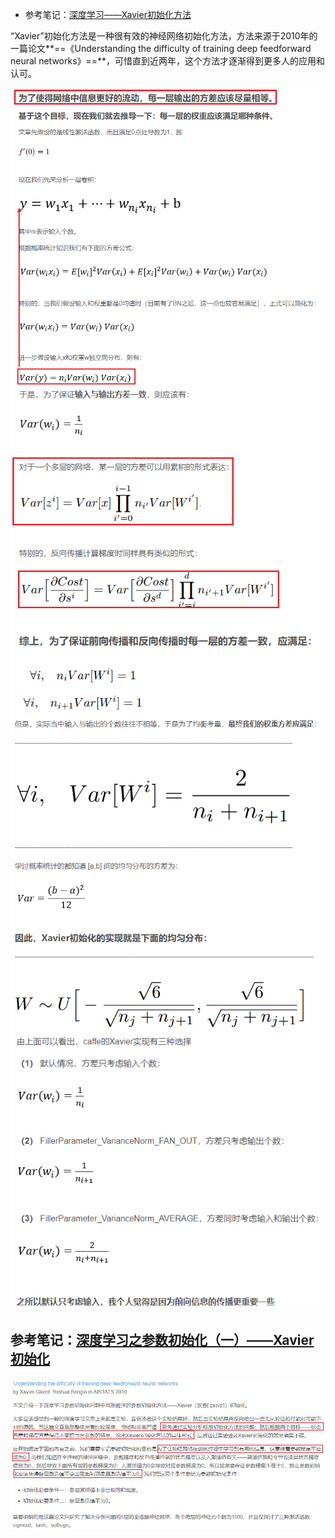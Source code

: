 - 参考笔记：[深度学习——Xavier初始化方法](https://blog.csdn.net/shuzfan/article/details/51338178)

“Xavier”初始化方法是一种很有效的神经网络初始化方法，方法来源于2010年的一篇论文**==《Understanding the difficulty of training deep feedforward neural networks》==**，可惜直到近两年，这个方法才逐渐得到更多人的应用和认可。

<img src="Snipaste_2021-10-11_09-31-27.png" style="zoom:90%;" align=left />

<img src="Snipaste_2021-10-11_09-48-57.png" style="zoom:90%;" align=left />

<img src="Snipaste_2021-10-11_09-49-50.png" style="zoom:80%;" align=left />

![](Snipaste_2021-10-11_09-52-07.png)

## 参考笔记：[深度学习之参数初始化（一）——Xavier初始化](https://blog.csdn.net/VictoriaW/article/details/73000632)

![](Snipaste_2021-10-11_09-57-29.png)

